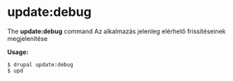 # update:debug
The **update:debug** command Az alkalmazás jelenleg elérhető frissítéseinek megjelenítése

**Usage:**
```
$ drupal update:debug 
$ upd  
```
